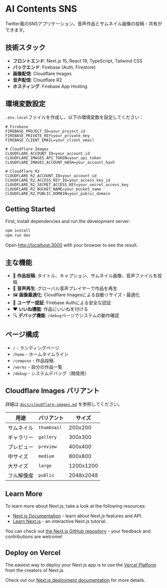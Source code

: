 # AI Contents SNS

Twitter風のSNSアプリケーション。音声作品とサムネイル画像の投稿・共有ができます。

## 技術スタック

- **フロントエンド**: Next.js 15, React 19, TypeScript, Tailwind CSS
- **バックエンド**: Firebase (Auth, Firestore)
- **画像配信**: Cloudflare Images
- **音声配信**: Cloudflare R2
- **ホスティング**: Firebase App Hosting

## 環境変数設定

`.env.local`ファイルを作成し、以下の環境変数を設定してください：

```env
# Firebase
FIREBASE_PROJECT_ID=your_project_id
FIREBASE_PRIVATE_KEY=your_private_key
FIREBASE_CLIENT_EMAIL=your_client_email

# Cloudflare Images
CLOUDFLARE_ACCOUNT_ID=your_account_id
CLOUDFLARE_IMAGES_API_TOKEN=your_api_token
CLOUDFLARE_IMAGES_ACCOUNT_HASH=your_account_hash

# Cloudflare R2
CLOUDFLARE_R2_ACCOUNT_ID=your_account_id
CLOUDFLARE_R2_ACCESS_KEY_ID=your_access_key_id
CLOUDFLARE_R2_SECRET_ACCESS_KEY=your_secret_access_key
CLOUDFLARE_R2_BUCKET_NAME=your_bucket_name
CLOUDFLARE_R2_PUBLIC_DOMAIN=your_public_domain
```

## Getting Started

First, install dependencies and run the development server:

```bash
npm install
npm run dev
```

Open [http://localhost:3000](http://localhost:3000) with your browser to see the result.

## 主な機能

- 📝 **作品投稿**: タイトル、キャプション、サムネイル画像、音声ファイルを投稿
- 🎵 **音声再生**: グローバル音声プレイヤーで作品を再生
- 🖼️ **画像最適化**: Cloudflare Imagesによる自動リサイズ・最適化
- 👤 **ユーザー認証**: Firebase Authによる安全な認証
- ❤️ **いいね機能**: 作品にいいねを付ける
- 🔍 **デバッグ機能**: `/debug`ページでシステムの動作確認

## ページ構成

- `/` - ランディングページ
- `/home` - ホームタイムライン
- `/compose` - 作品投稿
- `/works` - 自分の作品一覧
- `/debug` - システムデバッグ（開発用）

## Cloudflare Images バリアント

詳細は [`docs/cloudflare-images.md`](./docs/cloudflare-images.md) を参照してください。

| 用途 | バリアント | サイズ |
|------|-----------|-------|
| サムネイル | `thumbnail` | 200x200 |
| ギャラリー | `gallery` | 300x300 |
| プレビュー | `preview` | 400x400 |
| 中サイズ | `medium` | 800x800 |
| 大サイズ | `large` | 1200x1200 |
| フル解像度 | `public` | 2048x2048 |

## Learn More

To learn more about Next.js, take a look at the following resources:

- [Next.js Documentation](https://nextjs.org/docs) - learn about Next.js features and API.
- [Learn Next.js](https://nextjs.org/learn) - an interactive Next.js tutorial.

You can check out [the Next.js GitHub repository](https://github.com/vercel/next.js) - your feedback and contributions are welcome!

## Deploy on Vercel

The easiest way to deploy your Next.js app is to use the [Vercel Platform](https://vercel.com/new?utm_medium=default-template&filter=next.js&utm_source=create-next-app&utm_campaign=create-next-app-readme) from the creators of Next.js.

Check out our [Next.js deployment documentation](https://nextjs.org/docs/app/building-your-application/deploying) for more details.
